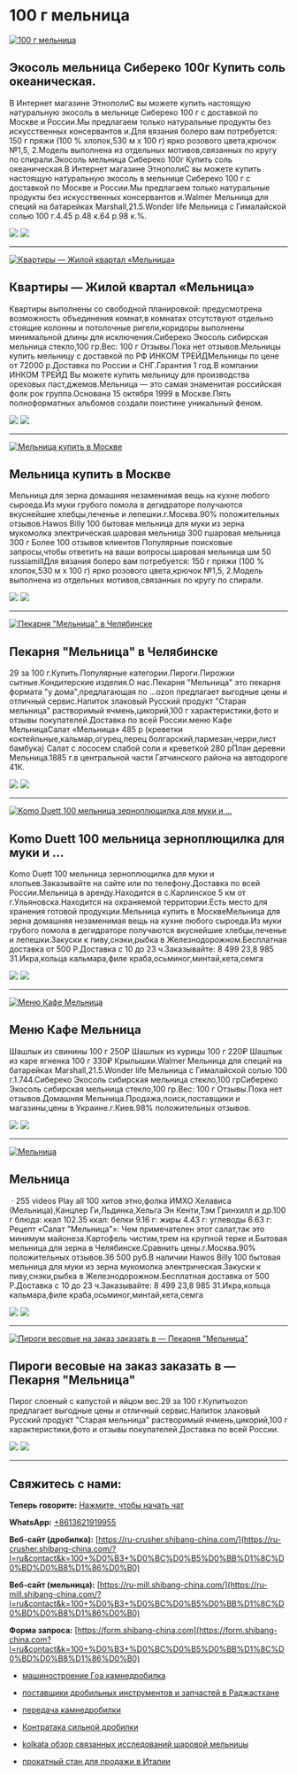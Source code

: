 # 100 г мельница

<a href="https://swt.shibang-china.com/?l=ru&img&k=100+%D0%B3+%D0%BC%D0%B5%D0%BB%D1%8C%D0%BD%D0%B8%D1%86%D0%B0" target="_blank">![100 г мельница](http://static.shibang-china.com/all-800x300/1.jpg)</a>

## Экосоль мельница Сибереко 100г Купить соль океаническая.
В Интернет магазине ЭтнополиС вы можете купить настоящую натуральную экосоль в мельнице Сибереко 100 г с доставкой по Москве и России.Мы предлагаем только натуральные продукты без искусственных консервантов и.Для вязания болеро вам потребуется: 150 г пряжи (100 % хлопок,530 м х 100 г) ярко розового цвета,крючок №1,5, 2.Модель выполнена из отдельных мотивов,связанных по кругу по спирали.Экосоль мельница Сибереко 100г Купить соль океаническая.В Интернет магазине ЭтнополиС вы можете купить настоящую натуральную экосоль в мельнице Сибереко 100 г с доставкой по Москве и России.Мы предлагаем только натуральные продукты без искусственных консервантов и.Walmer Мельница для специй на батарейках Marshall,21.5.Wonder life Мельница с Гималайской солью 100 г.4.45 р.48 к.64 р.98 к.%.


<a href="https://whatsapp.shibangsoft.com/WhatsApp.php" target="_blank" title="WhatsApp">![](http://static.shibang-china.com/icon/whatsapp.png)</a> <a href="https://swt.shibang-china.com/?l=ru&icon&k=100+%D0%B3+%D0%BC%D0%B5%D0%BB%D1%8C%D0%BD%D0%B8%D1%86%D0%B0" target="_blank">![](http://static.shibang-china.com/icon/chat-ru.png)</a>

---

<a href="https://swt.shibang-china.com/?l=ru&img&k=100+%D0%B3+%D0%BC%D0%B5%D0%BB%D1%8C%D0%BD%D0%B8%D1%86%D0%B0" target="_blank">![Квартиры — Жилой квартал &#171;Мельница&#187;](http://static.shibang-china.com/all-800x300/100.jpg)</a>

## Квартиры — Жилой квартал &#171;Мельница&#187;
Квартиры выполнены со свободной планировкой: предусмотрена возможность объединения комнат,в комнатах отсутствуют отдельно стоящие колонны и потолочные ригели,коридоры выполнены минимальной длины для исключения.Сибереко Экосоль сибирская мельница стекло,100 гр.Вес: 100 г Отзывы.Пока нет отзывов.Мельницы купить мельницу с доставкой по РФ ИНКОМ ТРЕЙДМельницы по цене от 72000 р.Доставка по России и СНГ.Гарантия 1 год.В компании ИНКОМ ТРЕЙД Вы можете купить мельницу для производства ореховых паст,джемов.Мельница — это самая знаменитая российская фолк рок группа.Основана 15 октября 1999 в Москве.Пять полноформатных альбомов создали поистине уникальный феном.


<a href="https://whatsapp.shibangsoft.com/WhatsApp.php" target="_blank" title="WhatsApp">![](http://static.shibang-china.com/icon/whatsapp.png)</a> <a href="https://swt.shibang-china.com/?l=ru&icon&k=100+%D0%B3+%D0%BC%D0%B5%D0%BB%D1%8C%D0%BD%D0%B8%D1%86%D0%B0" target="_blank">![](http://static.shibang-china.com/icon/chat-ru.png)</a>

---

<a href="https://swt.shibang-china.com/?l=ru&img&k=100+%D0%B3+%D0%BC%D0%B5%D0%BB%D1%8C%D0%BD%D0%B8%D1%86%D0%B0" target="_blank">![Мельница купить в Москве](http://static.shibang-china.com/all-800x300/1050.jpg)</a>

## Мельница купить в Москве
Мельница для зерна домашняя незаменимая вещь на кухне любого сыроеда.Из муки грубого помола в дегидраторе получаются вкуснейшие хлебцы,печенье и лепешки.г.Москва.90% положительных отзывов.Hawos Billy 100 бытовая мельница для муки из зерна мукомолка электрическая.шаровая мельница 300 гшаровая мельница 300 г Более 100 отзывов клиентов Популярные поисковые запросы,чтобы ответить на ваши вопросы.шаровая мельница шм 50 russiamillДля вязания болеро вам потребуется: 150 г пряжи (100 % хлопок,530 м х 100 г) ярко розового цвета,крючок №1,5, 2.Модель выполнена из отдельных мотивов,связанных по кругу по спирали.


<a href="https://whatsapp.shibangsoft.com/WhatsApp.php" target="_blank" title="WhatsApp">![](http://static.shibang-china.com/icon/whatsapp.png)</a> <a href="https://swt.shibang-china.com/?l=ru&icon&k=100+%D0%B3+%D0%BC%D0%B5%D0%BB%D1%8C%D0%BD%D0%B8%D1%86%D0%B0" target="_blank">![](http://static.shibang-china.com/icon/chat-ru.png)</a>

---

<a href="https://swt.shibang-china.com/?l=ru&img&k=100+%D0%B3+%D0%BC%D0%B5%D0%BB%D1%8C%D0%BD%D0%B8%D1%86%D0%B0" target="_blank">![Пекарня &quot;Мельница&quot; в Челябинске](http://static.shibang-china.com/all-800x300/1017.jpg)</a>

## Пекарня &quot;Мельница&quot; в Челябинске
29 за 100 г.Купить.Популярные категории.Пироги.Пирожки сытные.Кондитерские изделия.О нас.Пекарня &quot;Мельница&quot; это пекарня формата &quot;у дома&quot;,предлагающая по …ozon предлагает выгодные цены и отличный сервис.Напиток злаковый Русский продукт &quot;Старая мельница&quot; растворимый ячмень,цикорий,100 г характеристики,фото и отзывы покупателей.Доставка по всей России.меню Кафе МельницаСалат &#171;Мельница&#187; 485 р (креветки коктейльные,кальмар,огурец,перец болгарский,пармезан,черри,лист бамбука) Салат с лососем слабой соли и креветкой 280 рПлан деревни Мельница.1885 г.в центральной части Гатчинского района на автодороге 41К.


<a href="https://whatsapp.shibangsoft.com/WhatsApp.php" target="_blank" title="WhatsApp">![](http://static.shibang-china.com/icon/whatsapp.png)</a> <a href="https://swt.shibang-china.com/?l=ru&icon&k=100+%D0%B3+%D0%BC%D0%B5%D0%BB%D1%8C%D0%BD%D0%B8%D1%86%D0%B0" target="_blank">![](http://static.shibang-china.com/icon/chat-ru.png)</a>

---

<a href="https://swt.shibang-china.com/?l=ru&img&k=100+%D0%B3+%D0%BC%D0%B5%D0%BB%D1%8C%D0%BD%D0%B8%D1%86%D0%B0" target="_blank">![Komo Duett 100 мельница зерноплющилка для муки и …](http://static.shibang-china.com/all-800x300/1211.jpg)</a>

## Komo Duett 100 мельница зерноплющилка для муки и …
Komo Duett 100 мельница зерноплющилка для муки и хлопьев.Заказывайте на сайте или по телефону.Доставка по всей России.Мельница в аренду.Находится в с.Карлинское 5 км от г.Ульяновска.Находится на охраняемой территории.Есть место для хранения готовой продукции.Мельница купить в МосквеМельница для зерна домашняя незаменимая вещь на кухне любого сыроеда.Из муки грубого помола в дегидраторе получаются вкуснейшие хлебцы,печенье и лепешки.Закуски к пиву,снэки,рыбка в Железнодорожном.Бесплатная доставка от 500 Р.Доставка с 10 до 23 ч.Заказывайте: 8 499 23,8 985 31.Икра,кольца кальмара,филе краба,осьминог,минтай,кета,семга


<a href="https://whatsapp.shibangsoft.com/WhatsApp.php" target="_blank" title="WhatsApp">![](http://static.shibang-china.com/icon/whatsapp.png)</a> <a href="https://swt.shibang-china.com/?l=ru&icon&k=100+%D0%B3+%D0%BC%D0%B5%D0%BB%D1%8C%D0%BD%D0%B8%D1%86%D0%B0" target="_blank">![](http://static.shibang-china.com/icon/chat-ru.png)</a>

---

<a href="https://swt.shibang-china.com/?l=ru&img&k=100+%D0%B3+%D0%BC%D0%B5%D0%BB%D1%8C%D0%BD%D0%B8%D1%86%D0%B0" target="_blank">![Меню Кафе Мельница](http://static.shibang-china.com/all-800x300/1252.jpg)</a>

## Меню Кафе Мельница
Шашлык из свинины 100 г 250₽ Шашлык из курицы 100 г 220₽ Шашлык из каре ягненка 100 г 330₽ Крылышки.Walmer Мельница для специй на батарейках Marshall,21.5.Wonder life Мельница с Гималайской солью 100 г.1.744.Сибереко Экосоль сибирская мельница стекло,100 грСибереко Экосоль сибирская мельница стекло,100 гр.Вес: 100 г Отзывы.Пока нет отзывов.Домашняя Мельница.Продажа,поиск,поставщики и магазины,цены в Украине.г.Киев.98% положительных отзывов.


<a href="https://whatsapp.shibangsoft.com/WhatsApp.php" target="_blank" title="WhatsApp">![](http://static.shibang-china.com/icon/whatsapp.png)</a> <a href="https://swt.shibang-china.com/?l=ru&icon&k=100+%D0%B3+%D0%BC%D0%B5%D0%BB%D1%8C%D0%BD%D0%B8%D1%86%D0%B0" target="_blank">![](http://static.shibang-china.com/icon/chat-ru.png)</a>

---

<a href="https://swt.shibang-china.com/?l=ru&img&k=100+%D0%B3+%D0%BC%D0%B5%D0%BB%D1%8C%D0%BD%D0%B8%D1%86%D0%B0" target="_blank">![Мельница](http://static.shibang-china.com/all-800x300/1029.jpg)</a>

## Мельница
&nbsp;&#0183;&#32;255 videos Play all 100 хитов этно,фолка ИМХО Хелависа (Мельница),Канцлер Ги,Льдинка,Хельга Эн Кенти,Тэм Гринхилл и др.100 г блюда: ккал 102.35 ккал: белки 9.16 г: жиры 4.43 г: углеводы 6.63 г: Рецепт &#171;Салат &quot;Мельница&quot;&#187;: Чем примечателен этот салат,так это минимум майонеза.Картофель чистим,трем на крупной терке и.Бытовая мельница для зерна в Челябинске.Сравнить цены.г.Москва.90% положительных отзывов.36 500 руб.В наличии Hawos Billy 100 бытовая мельница для муки из зерна мукомолка электрическая.Закуски к пиву,снэки,рыбка в Железнодорожном.Бесплатная доставка от 500 Р.Доставка с 10 до 23 ч.Заказывайте: 8 499 23,8 985 31.Икра,кольца кальмара,филе краба,осьминог,минтай,кета,семга


<a href="https://whatsapp.shibangsoft.com/WhatsApp.php" target="_blank" title="WhatsApp">![](http://static.shibang-china.com/icon/whatsapp.png)</a> <a href="https://swt.shibang-china.com/?l=ru&icon&k=100+%D0%B3+%D0%BC%D0%B5%D0%BB%D1%8C%D0%BD%D0%B8%D1%86%D0%B0" target="_blank">![](http://static.shibang-china.com/icon/chat-ru.png)</a>

---

<a href="https://swt.shibang-china.com/?l=ru&img&k=100+%D0%B3+%D0%BC%D0%B5%D0%BB%D1%8C%D0%BD%D0%B8%D1%86%D0%B0" target="_blank">![Пироги весовые на заказ заказать в — Пекарня &quot;Мельница&quot;](http://static.shibang-china.com/all-800x300/1067.jpg)</a>

## Пироги весовые на заказ заказать в — Пекарня &quot;Мельница&quot;
Пирог слоеный с капустой и яйцом вес.29 за 100 г.Купитьozon предлагает выгодные цены и отличный сервис.Напиток злаковый Русский продукт &quot;Старая мельница&quot; растворимый ячмень,цикорий,100 г характеристики,фото и отзывы покупателей.Доставка по всей России.

<a href="https://whatsapp.shibangsoft.com/WhatsApp.php" target="_blank" title="WhatsApp">![](http://static.shibang-china.com/icon/whatsapp.png)</a> <a href="https://swt.shibang-china.com/?l=ru&icon&k=100+%D0%B3+%D0%BC%D0%B5%D0%BB%D1%8C%D0%BD%D0%B8%D1%86%D0%B0" target="_blank">![](http://static.shibang-china.com/icon/chat-ru.png)</a>

---
## Свяжитесь с нами:

**Теперь говорите:** [Нажмите, чтобы начать чат](https://swt.shibang-china.com?l=ru&contact&k=100+%D0%B3+%D0%BC%D0%B5%D0%BB%D1%8C%D0%BD%D0%B8%D1%86%D0%B0)

**WhatsApp:**  [+8613621919955](https://whatsapp.shibangsoft.com/WhatsApp.php)

**Веб-сайт (дробилка):** [https://ru-crusher.shibang-china.com/](https://ru-crusher.shibang-china.com/?l=ru&contact&k=100+%D0%B3+%D0%BC%D0%B5%D0%BB%D1%8C%D0%BD%D0%B8%D1%86%D0%B0)

**Веб-сайт (мельница):** [https://ru-mill.shibang-china.com/](https://ru-mill.shibang-china.com/?l=ru&contact&k=100+%D0%B3+%D0%BC%D0%B5%D0%BB%D1%8C%D0%BD%D0%B8%D1%86%D0%B0)

**Форма запроса:** [https://form.shibang-china.com](https://form.shibang-china.com?l=ru&contact&k=100+%D0%B3+%D0%BC%D0%B5%D0%BB%D1%8C%D0%BD%D0%B8%D1%86%D0%B0)

* [машиностроение Гоа камнедробилка](../125/%D0%BC%D0%B0%D1%88%D0%B8%D0%BD%D0%BE%D1%81%D1%82%D1%80%D0%BE%D0%B5%D0%BD%D0%B8%D0%B5%20%D0%93%D0%BE%D0%B0%20%D0%BA%D0%B0%D0%BC%D0%BD%D0%B5%D0%B4%D1%80%D0%BE%D0%B1%D0%B8%D0%BB%D0%BA%D0%B0.md)

* [поставщики дробильных инструментов и запчастей в Раджастхане](../124/%D0%BF%D0%BE%D1%81%D1%82%D0%B0%D0%B2%D1%89%D0%B8%D0%BA%D0%B8%20%D0%B4%D1%80%D0%BE%D0%B1%D0%B8%D0%BB%D1%8C%D0%BD%D1%8B%D1%85%20%D0%B8%D0%BD%D1%81%D1%82%D1%80%D1%83%D0%BC%D0%B5%D0%BD%D1%82%D0%BE%D0%B2%20%D0%B8%20%D0%B7%D0%B0%D0%BF%D1%87%D0%B0%D1%81%D1%82%D0%B5%D0%B9%20%D0%B2%20%D0%A0%D0%B0%D0%B4%D0%B6%D0%B0%D1%81%D1%82%D1%85%D0%B0%D0%BD%D0%B5.md)

* [передача камнедробилки](../125/%D0%BF%D0%B5%D1%80%D0%B5%D0%B4%D0%B0%D1%87%D0%B0%20%D0%BA%D0%B0%D0%BC%D0%BD%D0%B5%D0%B4%D1%80%D0%BE%D0%B1%D0%B8%D0%BB%D0%BA%D0%B8.md)

* [Контратака сильной дробилки](../124/%D0%9A%D0%BE%D0%BD%D1%82%D1%80%D0%B0%D1%82%D0%B0%D0%BA%D0%B0%20%D1%81%D0%B8%D0%BB%D1%8C%D0%BD%D0%BE%D0%B9%20%D0%B4%D1%80%D0%BE%D0%B1%D0%B8%D0%BB%D0%BA%D0%B8.md)

* [kolkata обзор связанных исследований шаровой мельницы](../122/kolkata%20%D0%BE%D0%B1%D0%B7%D0%BE%D1%80%20%D1%81%D0%B2%D1%8F%D0%B7%D0%B0%D0%BD%D0%BD%D1%8B%D1%85%20%D0%B8%D1%81%D1%81%D0%BB%D0%B5%D0%B4%D0%BE%D0%B2%D0%B0%D0%BD%D0%B8%D0%B9%20%D1%88%D0%B0%D1%80%D0%BE%D0%B2%D0%BE%D0%B9%20%D0%BC%D0%B5%D0%BB%D1%8C%D0%BD%D0%B8%D1%86%D1%8B.md)

* [прокатный стан для продажи в Италии](../123/%D0%BF%D1%80%D0%BE%D0%BA%D0%B0%D1%82%D0%BD%D1%8B%D0%B9%20%D1%81%D1%82%D0%B0%D0%BD%20%D0%B4%D0%BB%D1%8F%20%D0%BF%D1%80%D0%BE%D0%B4%D0%B0%D0%B6%D0%B8%20%D0%B2%20%D0%98%D1%82%D0%B0%D0%BB%D0%B8%D0%B8.md)